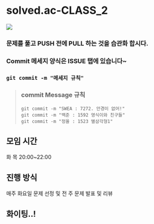 # solved.ac-CLASS_2 
<img src="https://img.shields.io/badge/java-007396?style=for-the-badge&logo=JAVA&logoColor=white"> </br>

### 문제를 풀고 PUSH 전에 PULL 하는 것을 습관화 합시다.
### Commit 메세지 양식은 ISSUE 탭에 있습니다~
### `git commit -m "메세지 규칙"`
> ### commit Message 규칙
>`git commit -m "SWEA : 7272. 안경이 없어!"`</br>
>`git commit -m "백준 : 1592 영식이와 친구들"`</br>
>`git commit -m "정올 : 1523 별삼각형1"`

## 모임 시간
화 목 20:00~22:00<br>
## 진행 방식
매주 화요일 문제 선정 및 전 주 문제 발표 및 리뷰


## 화이팅..!
